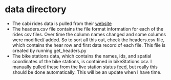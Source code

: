 # data directory

+ The cabi rides data is pulled from their [website](https://s3.amazonaws.com/capitalbikeshare-data/index.html)
+ The headers.csv file contains the file format information for each of the rides csv files. Over time the column names changed and some columns were modified/ added. So to sort all this out, check the headers.csv file, which contains the hear row and first data record of each file. This file is created by running get_headers.py
+ The bike stations data, which contains the names, ids, and spatial coordinates of the bike stations, is contained in bikeStations.csv. I manually pulled these from the live station status [feed](https://www.capitalbikeshare.com/data/stations/bikeStations.xml), but really this should be done automatically. This will be an update when I have time.
